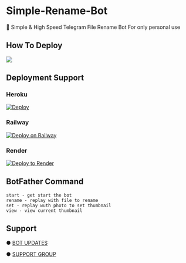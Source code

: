 # Simple-Rename-Bot 

📝 Simple & High Speed Telegram File Rename Bot For only personal use 


## How To Deploy

<a href="https://youtu.be/oc847WvOUaI"><img src="https://img.shields.io/badge/Watch%20Tutorial%20On%20YouTube-red.svg?logo=Youtube"></a>                     

## Deployment Support

### Heroku

[![Deploy](https://www.herokucdn.com/deploy/button.svg)](https://heroku.com/deploy?template=https://github.com/MrMKN/Simple-Rename-Bot)

### Railway

[![Deploy on Railway](https://railway.app/button.svg)](https://railway.app/new/template/g2VXFP)

### Render

<a href="https://render.com/deploy?repo=https://github.com/Emthfilterbot/Simple-Rename-Bot/tree/main">
  <img src="https://render.com/images/deploy-to-render-button.svg" alt="Deploy to Render">
</a>


## BotFather Command
```
start - get start the bot
rename - replay with file to rename
set - replay wuth photo to set thumbnail
view - view current thumbnail 
```


## Support

● [BOT UPDATES](https://t.me/mkn_bots_updates)

● [SUPPORT GROUP](https://t.me/mkn_botz_discussion_group)
